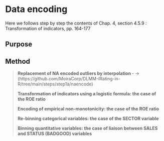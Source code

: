 # Data encoding

Here we follows step by step the contents of Chap. 4, section 4.5.9 : Transformation of indicators, pp. 164-177<br>

## Purpose

## Method

> <p><strong>Replacement of NA encoded outliers by interpolation </strong> - -> (https://github.com/MoiraCorp/DLMM-IRating-in-R/tree/main/steps/step1à/naencode)</p>
> <p><strong>Transformation of indicators using a logistic formula: the case of the ROE ratio</strong></p>
> <p><strong>Encoding of empirical non-monotonicity: the case of the ROE ratio</strong></p>
> <p><strong>Re-binning categorical variables: the case of the SECTOR variable</strong></p>
> <p><strong>Binning quantitative variables: the case of liaison between SALES and STATUS (BADGOOD) variables</strong></p>

